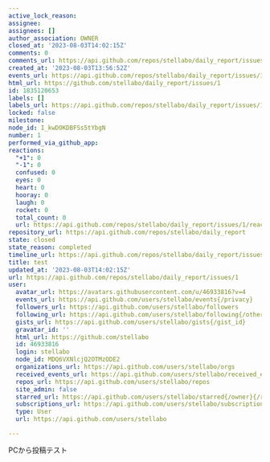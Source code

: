 ```yaml
---
active_lock_reason: 
assignee: 
assignees: []
author_association: OWNER
closed_at: '2023-08-03T14:02:15Z'
comments: 0
comments_url: https://api.github.com/repos/stellabo/daily_report/issues/1/comments
created_at: '2023-08-03T13:56:52Z'
events_url: https://api.github.com/repos/stellabo/daily_report/issues/1/events
html_url: https://github.com/stellabo/daily_report/issues/1
id: 1835120653
labels: []
labels_url: https://api.github.com/repos/stellabo/daily_report/issues/1/labels{/name}
locked: false
milestone: 
node_id: I_kwDOKDBFSs5tYbgN
number: 1
performed_via_github_app: 
reactions:
  "+1": 0
  "-1": 0
  confused: 0
  eyes: 0
  heart: 0
  hooray: 0
  laugh: 0
  rocket: 0
  total_count: 0
  url: https://api.github.com/repos/stellabo/daily_report/issues/1/reactions
repository_url: https://api.github.com/repos/stellabo/daily_report
state: closed
state_reason: completed
timeline_url: https://api.github.com/repos/stellabo/daily_report/issues/1/timeline
title: test
updated_at: '2023-08-03T14:02:15Z'
url: https://api.github.com/repos/stellabo/daily_report/issues/1
user:
  avatar_url: https://avatars.githubusercontent.com/u/46933816?v=4
  events_url: https://api.github.com/users/stellabo/events{/privacy}
  followers_url: https://api.github.com/users/stellabo/followers
  following_url: https://api.github.com/users/stellabo/following{/other_user}
  gists_url: https://api.github.com/users/stellabo/gists{/gist_id}
  gravatar_id: ''
  html_url: https://github.com/stellabo
  id: 46933816
  login: stellabo
  node_id: MDQ6VXNlcjQ2OTMzODE2
  organizations_url: https://api.github.com/users/stellabo/orgs
  received_events_url: https://api.github.com/users/stellabo/received_events
  repos_url: https://api.github.com/users/stellabo/repos
  site_admin: false
  starred_url: https://api.github.com/users/stellabo/starred{/owner}{/repo}
  subscriptions_url: https://api.github.com/users/stellabo/subscriptions
  type: User
  url: https://api.github.com/users/stellabo

---
```

PCから投稿テスト
